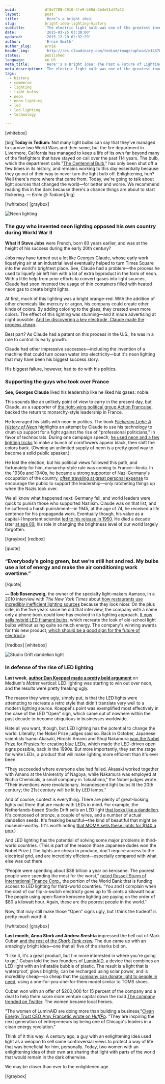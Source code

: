 ```yaml
---
uuid:             df8d7788-4910-4fe9-b90d-3b4e51d47a42
layout:           post
title:            'Here’s a bright idea'
slug:             bright-idea-lighting-history
subtitle:         'The electric light bulb was one of the greatest inventions ever created, and lighting has only gotten better from there. Enlighten yourself.'
date:             '2015-03-25 03:30:00'
updated:          '2015-12-20 02:32:29'
author:           'Ernie Smith'
author_slug:      ernie
header_img:       'http://res.cloudinary.com/tedium/image/upload/v1437832459/mwpxrvczdyeltp8fmhty'
status:           published
language:         en_US
meta_title:       'Here''s a Bright Idea: The Past & Future of Lighting'
meta_description: 'The electric light bulb was one of the greatest inventions ever created, and lighting has only gotten better from there. Enlighten yourself.'
tags:
  - history
  - commerce
  - lighting
  - light-bulbs
  - neon
  - neon-lighting
  - led
  - led-lighting
  - technology

---
```


[whitebox]

[big]**Today in Tedium:** Not many light bulbs can say that they've managed to survive two World Wars and then some, but the fire department in Livermore, California has managed to keep a life of its own far beyond many of the firefighters that have stayed on call over the past 114 years. The bulb, which the department calls "[The Centennial Bulb](http://www.centennialbulb.org/)," has only been shut off a few times in its history, and remains working to this day essentially because they go out of their way to never turn the light bulb off. Enlightening, huh? Well there's more where that came from. Today, we're going to talk about light sources that changed the world—for better and worse. We recommend reading this in the dark because there's a chance things are about to start flickering. _— Ernie @ Tedium_[/big]

[/whitebox]
[graybox]

![Neon lighting](http://res.cloudinary.com/tedium/image/upload/v1437832513/pstmd9wulexx2my83ro9.gif)

### The guy who invented neon lighting opposed his own country during World War II

**What if Steve Jobs** were French, born 80 years earlier, and was at the height of his success during the early 20th century?

Jobs may have turned out a lot like Georges Claude, whose early work liquefying air at an industrial level eventually helped to turn Times Square into the world's brightest place. See, Claude had a problem—the process he used to liquefy air left him with a lot of extra byproduct in the form of neon. With a little help from prior efforts to convert gases into light sources, Claude had soon invented the usage of thin containers filled with heated neon gas to create bright lights.

At first, much of this lighting was a bright orange-red. With the addition of other chemicals like mercury or argon, his company could create other kinds of colors. By adding coloring to the glass, they created even more colors. The effect of this lighting was stunning—and it made advertising at night possible. [And by discovering a key electrode, Claude made the process cheap](http://www.salon.com/2013/03/31/flickering_light_illuminates_the_history_of_neon_partner/).

Best part? As Claude had a patent on this process in the U.S., he was in a role to control its early growth.

Claude had other impressive successes—including the invention of a machine that could turn ocean water into electricity—but it's neon lighting that may have been his biggest success story.

His biggest failure, however, had to do with his politics.

### Supporting the guys who took over France

**See, Georges Claude** liked his leadership like he liked his gases: noble.

This sounds like an unlikely point of view to carry in the present day, but Claude, as a supporter of [the right-wing political group Action Française](http://archive.thetablet.co.uk/article/22nd-july-1939/5/charles-maurras-and-the-action-francaise), backed the return to monarchy-style leadership in France.

He leveraged his skills with neon in politics. The book [_Flickering Light: A History of Neon_](http://sfbne.ws/1MYl0yL) highlights an attempt by Claude to use his technology to drum up support for a fight against the rise of "professional politicians," in favor of technocrats. During one campaign speech, [he used neon and a few lighting tricks](https://books.google.com/books?id=HSajHyr8Oq4C&pg=PA33&lpg=PA33&dq=%22georges+Claude%22+%22Action+fran%C3%A7aise%22&source=bl&ots=7Nor1qQ0Or&sig=1psaqqgNWHh0Rs5YbiXlFTtog-A&hl=en&sa=X&ei=OC8PVbPiM6WwsAT0-oCABg&ved=0CCgQ6AEwAjgU#v=onepage&q=%22Action%20fran%C3%A7aise%22&f=false) to make a bunch of cornflowers appear black, then shift the colors back. (Owning an unlimited supply of neon is a pretty good way to become a solid public speaker.)

He lost the election, but his political views followed this path, and fortunately for him, monarchy-style rule was coming to France—kinda. In the 1930s and 1940s, he became a strong supporter of Nazi Germany's occupation of the country, [often traveling at great personal expense](http://content.time.com/time/magazine/article/0,9171,852306,00.html) to encourage the public to support the leadership—only ratcheting things up when the Nazis took over.

We all know what happened next: Germany fell, and world leaders were quick to punish those who supported Naziism. Claude was on that list, and he suffered a harsh punishment—in 1945, at the age of 74, he received a life sentence for his propaganda work. Eventually though, his value as a capital-I Important scientist [led to his release in 1950](https://dl.dropboxusercontent.com/u/58607934/Tedium/images/0319claude_neon.pdf). He died a decade later [at age 89](https://dl.dropboxusercontent.com/u/58607934/Tedium/images/0319claude_obit.pdf), his role in changing the brightness level of our world largely forgotten.

[/graybox]
[redbox]

[quote]
### “Everybody’s going green, but we’re still hot and red. My bulbs use a lot of energy and make the air conditioning work overtime.”
[/quote]

**— Bob Rosenzweig,** the owner of the specialty light-makers Aamsco, in a 2010 interview with _The New York Times_ about [how restaurants use incredibly inefficient lighting sources](http://www.nytimes.com/2010/06/08/nyregion/08bulb.html) because they look nicer. On the plus side, in the five years since he did that interview, the company with a name only a phone book could love has evolved in its lighting approach. [It now sells hybrid LED filament bulbs](http://www.aamsco.com/light-bulbs/hybrid-led/), which recreate the look of old-school light bulbs without using quite so much energy. The company's winning awards for this new product, [which should be a good sign for the future of electricity](http://www.aamsco.com/blog/news/aamscos-hybrid-led-wins-best-product/).

[/redbox]
[whitebox]

![Studio Drift dandelion light](http://res.cloudinary.com/tedium/image/upload/v1437832584/ofbq3hkpdanbx5v3yuy9.jpg)

### In defense of the rise of LED lighting

**Last week, [author Dan Koeppel made a pretty bold argument](https://medium.com/matter/thing-piece-the-ugliest-sign-in-america-5f53652ba7b)** on Medium's _Matter_ vertical: LED lighting was starting to win out over neon, and the results were pretty freaking ugly.

The reason they were ugly, simply put, is that the LED lights were attempting to recreate a retro style that didn't translate very well to a modern lighting source. Koeppel's point was exemplified most effectively in the case of the LED "Open" sign, which came out of nowhere within the past decade to become ubiquitous in businesses worldwide.

Hate all you want, though, but LED lighting has the potential to change the world. Literally, the Nobel Prize judges said so. Back in October, Japanese scientists Isamu Akasaki, Hiroshi Amano and Shuji Nakamura [won the Nobel Prize for Physics for creating blue LEDs](http://www.nobelprize.org/nobel_prizes/physics/laureates/2014/press.html), which made the LED-driven open signs possible, back in the 1990s. But more importantly, they set the stage for white LEDs, a product that will make lighting more efficient than it's ever been.

"They succeeded where everyone else had failed. Akasaki worked together with Amano at the University of Nagoya, while Nakamura was employed at Nichia Chemicals, a small company in Tokushima," the Nobel judges wrote. "Their inventions were revolutionary. Incandescent light bulbs lit the 20th century; the 21st century will be lit by LED lamps."

And of course, context is everything. There are plenty of great-looking lights out there that are made with LEDs in mind. For example, the Netherlands-based Studio Drift sells an LED light [that looks like a dandelion](http://www.studiodrift.com/store/dandelight). It's composed of bronze, a couple of wires, and a number of actual dandelion seeds. It's freaking beautiful—the kind of beautiful that might be museum-worthy. (It's worth noting [that MOMA sells these lights for $140 a pop](http://www.momastore.org/museum/moma/ProductDisplay_Dandelight_10451_10001_199149_-1_26707_26707_199190).)

And LED lighting has the potential of solving some major problems in third-world countries. (This is part of the reason those Japanese dudes won the Nobel Prize.) The lights are cheap to produce, don't require access to the electrical grid, and are incredibly efficient—especially compared with what else was out there.

"People were spending about $38 billion a year on kerosene. The poorest people were spending the most for the worst," [noted Russell Sturm of International Finance Corp.](http://www.npr.org/blogs/goatsandsoda/2014/10/13/354845893/led-lights-are-a-transformative-technology-in-the-developing-world), the portion of the World Bank that is funding access to LED lighting for third-world countries. "You and I complain when the cost of our flip-a-switch electricity goes up to 15 cents a kilowatt hour. The people using open-flame kerosene lighting are paying on the order of $80 a kilowatt hour. Again, these are the poorest people in the world."

Now, that may still make those "Open" signs ugly, but I think the tradeoff is pretty much worth it.

[/whitebox]
[graybox]

**Last month, Anna Stork and Andrea Sreshta** impressed the hell out of Mark Cuban [and the rest of the _Shark Tank_ crew](http://abc.go.com/shows/shark-tank/video/VDKA0_iciyz381). The duo came up with an amazingly bright idea—one that all five of the sharks bid on.

"I like it, it's a great product, but I'm more interested in where you're going to go," Cuban told the two founders of [LuminAID](http://luminaid.com/), a device that combines an LED light with an inflatable bubble of plastic. The result is a light that is waterproof, glows brightly, can be recharged using solar power, and is incredibly cheap—so cheap that the [company can donate light to people in need](http://luminaid.com/pages/give-light-get-light), using a one-for-you-one-for-them model similar to TOMS shoes.

Cuban won with an offer of $200,000 for 15 percent of the company and a deal to help them score more venture capital down the road.[The company trended on Twitter](http://chicagoinno.streetwise.co/2015/02/21/luminaid-on-shark-tank-mark-cuban-invests-200000-in-luminaid/). The women became local heroes.

"The women of LuminAID are doing more than building a business,"[Clean Energy Trust CEO Amy Francetic wrote on _HuffPo_](http://www.huffingtonpost.com/amy-francetic/chicago-rallies-around-cl_b_6747458.html). "They are inspiring the next generation of entrepreneurs by being one of Chicago's leaders in a clean energy revolution."

Think of it this way: A century ago, a guy with an enlightening idea used light as a weapon to sell some controversial views to protect a way of life that was beneficial for him, personally. Today, two women with an enlightening idea of their own are sharing that light with parts of the world that would remain in the dark otherwise.

We may be closer than ever to the enlightened age.

[/graybox]
